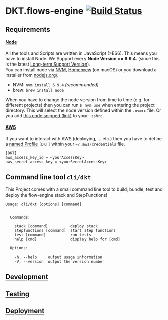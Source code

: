 # DKT.flows-engine [![Build Status](https://travis-ci.com/kreuzwerker/DKT.flows-engine.svg?token=A7dqxPp7AVbquUcvwYvx&branch=master)](https://travis-ci.com/kreuzwerker/DKT.flows-engine)

## Requirements

#### [Node](https://nodejs.org/en/)

All the tools and Scripts are written in JavaScript (>ES6). This means you have to install Node. We Support every **Node Version >= 6.9.4.** (since this is the latest [Long-term Support Version](https://github.com/nodejs/LTS)).  
You can install node via [NVM](https://github.com/creationix/nvm), [Homebrew](http://brew.sh/) (on macOS) or you download a installer from [nodejs.org/](https://nodejs.org/).

- NVM: `nvm install 6.9.4` *(recommended)*
- brew: `brew install node`

When you have to change the node version from time to time (e.g. for different projects) then you can run `$ nvm use` when entering the project directory. This will select the node version defined within the `.nvmrc` file. Or you add [this code snipped (link)](https://github.com/creationix/nvm#zsh) to your `.zshrc`.

#### [AWS](https://aws.amazon.com/documentation/)

If you want to interact with AWS (deploying, ... etc.) then you have to define a [named Profile](https://docs.aws.amazon.com/cli/latest/userguide/cli-chap-getting-started.html#cli-multiple-profiles) `[DKT]` within your `~/.aws/credentials` file.

```
[DKT]
aws_access_key_id = <yourAccessKey>
aws_secret_access_key = <yourSecretAccessKey>
```

## Command line tool `cli/dkt`

This Project comes with a small command line tool to build, bundle, test and deploy the flow-engine stack and StepFunctions!

```shell
Usage: cli/dkt [options] [command]


  Commands:

    stack [command]          deploy stack
    stepfunctions [command]  start step functions
    test [command]           run tests
    help [cmd]               display help for [cmd]

  Options:

    -h, --help     output usage information
    -V, --version  output the version number
```

## [Development](https://github.com/kreuzwerker/DKT.flows-engine/blob/master/docs/dev.md)

## [Testing](https://github.com/kreuzwerker/DKT.flows-engine/blob/master/docs/tests.md)

## [Deployment](https://github.com/kreuzwerker/DKT.flows-engine/blob/master/docs/ops.md)
